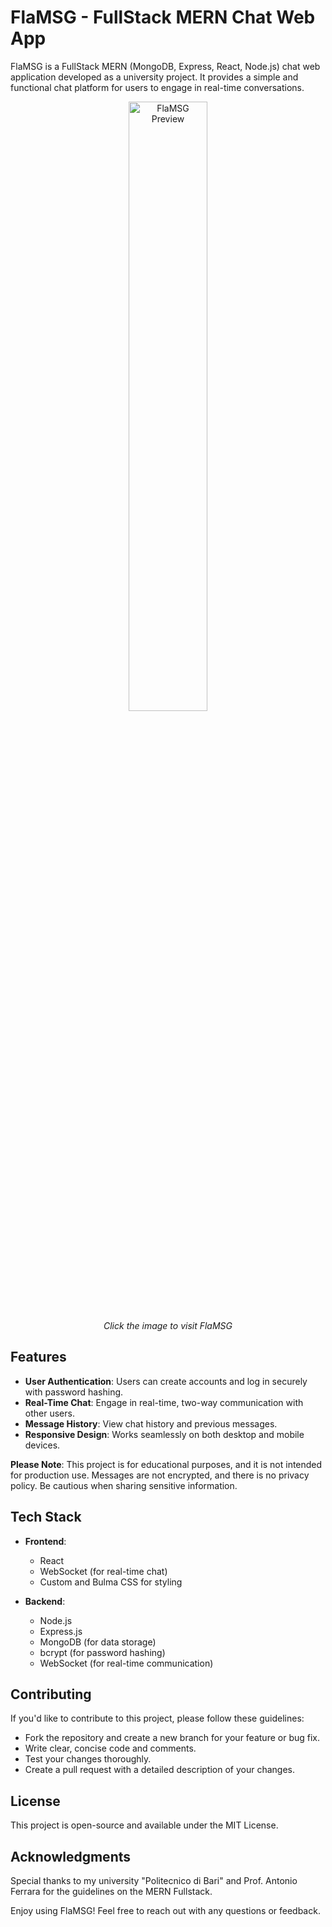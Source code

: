# FlaMSG - FullStack MERN Chat Web App

FlaMSG is a FullStack MERN (MongoDB, Express, React, Node.js) chat web application developed as a university project. It provides a simple and functional chat platform for users to engage in real-time conversations.

<p align="center">
  <a href="https://flamsg.onrender.com/">
    <img src="https://flamsg.onrender.com/assets/icon-c4464b3a.png" width="50%" alt="FlaMSG Preview">
  </a>
  <br>
  <i>Click the image to visit FlaMSG</i>
</p>

## Features

- **User Authentication**: Users can create accounts and log in securely with password hashing.
- **Real-Time Chat**: Engage in real-time, two-way communication with other users.
- **Message History**: View chat history and previous messages.
- **Responsive Design**: Works seamlessly on both desktop and mobile devices.

**Please Note**: This project is for educational purposes, and it is not intended for production use. Messages are not encrypted, and there is no privacy policy. Be cautious when sharing sensitive information.

## Tech Stack

- **Frontend**:
  - React
  - WebSocket (for real-time chat)
  - Custom and Bulma CSS for styling

- **Backend**:
  - Node.js
  - Express.js
  - MongoDB (for data storage)
  - bcrypt (for password hashing)
  - WebSocket (for real-time communication)

## Contributing

If you'd like to contribute to this project, please follow these guidelines:

- Fork the repository and create a new branch for your feature or bug fix.
- Write clear, concise code and comments.
- Test your changes thoroughly.
- Create a pull request with a detailed description of your changes.

## License

This project is open-source and available under the MIT License.

## Acknowledgments

Special thanks to my university "Politecnico di Bari" and Prof. Antonio Ferrara for the guidelines on the MERN Fullstack.

Enjoy using FlaMSG! Feel free to reach out with any questions or feedback.
